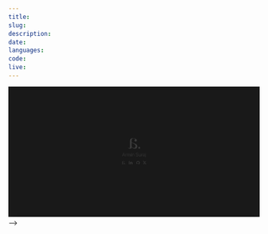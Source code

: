 ```yaml
---
title:
slug:
description:
date:
languages:
code:
live:
---
```


![ header image](images/armn-link/header.png) -->
